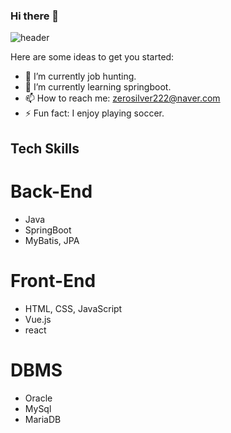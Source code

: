 ### Hi there 👋

![header](https://capsule-render.vercel.app/api?type=slice&color=auto&text=I%20am%20youngeun%20suh!)

Here are some ideas to get you started:

- 🔭 I’m currently job hunting.
- 🌱 I’m currently learning springboot.
- 📫 How to reach me: zerosilver222@naver.com
- ⚡ Fun fact: I enjoy playing soccer.

## Tech Skills
# Back-End
- Java
- SpringBoot
- MyBatis, JPA


# Front-End
- HTML, CSS, JavaScript
- Vue.js
- react


# DBMS
- Oracle
- MySql
- MariaDB













